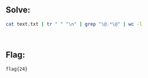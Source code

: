 ## Solve:
```bash
cat text.txt | tr " " "\n" | grep "\@.*\@" | wc -l
```

<br>

## Flag:
`flag{24}`
